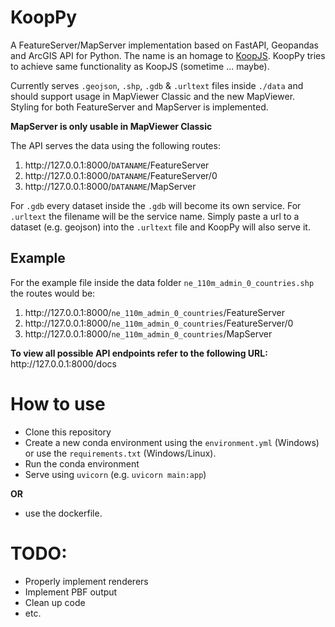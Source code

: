 # KoopPy

A FeatureServer/MapServer implementation based on FastAPI, Geopandas and ArcGIS API for Python. The name is an homage to [KoopJS]. KoopPy tries to achieve same functionality as KoopJS (sometime ... maybe).

Currently serves ```.geojson```, ```.shp```, ```.gdb``` & ```.urltext``` files inside ```./data``` and should support usage in MapViewer Classic and the new MapViewer. Styling for both FeatureServer and MapServer is implemented.

**MapServer is only usable in MapViewer Classic**

The API serves the data using the following routes:
1. http:<nolink>//127.0.0.1:8000/```DATANAME```/FeatureServer
2. http:<nolink>//127.0.0.1:8000/```DATANAME```/FeatureServer/0
3. http:<nolink>//127.0.0.1:8000/```DATANAME```/MapServer

For ```.gdb``` every dataset inside the ```.gdb``` will become its own service.
For ```.urltext``` the filename will be the service name. Simply paste a url to a dataset (e.g. geojson) into the ```.urltext``` file and KoopPy will also serve it.

## Example
For the example file inside the data folder ```ne_110m_admin_0_countries.shp``` the routes would be:
1. http:<nolink>//127.0.0.1:8000/```ne_110m_admin_0_countries```/FeatureServer
2. http:<nolink>//127.0.0.1:8000/```ne_110m_admin_0_countries```/FeatureServer/0
3. http:<nolink>//127.0.0.1:8000/```ne_110m_admin_0_countries```/MapServer

**To view all possible API endpoints refer to the following URL:** http:<nolink>//127.0.0.1:8000/docs

# How to use

- Clone this repository
- Create a new conda environment using the ```environment.yml``` (Windows) or use the ```requirements.txt``` (Windows/Linux).
- Run the conda environment
- Serve using ```uvicorn``` (e.g. ```uvicorn main:app```)

**OR**

- use the dockerfile.


# TODO:
  
- Properly implement renderers
- Implement PBF output
- Clean up code
- etc.


[//]: #

[koopjs]: <https://github.com/koopjs>
